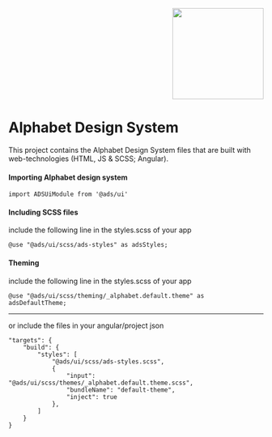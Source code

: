 <p align="right"><img src="https://www.alphabet.com/themes/custom/ivory/images/logo-alphabet.svg" width="180"></p>

# Alphabet Design System

This project contains the Alphabet Design System files that are built with web-technologies (HTML, JS & SCSS; Angular).

#### Importing Alphabet design system

```
import ADSUiModule from '@ads/ui'
```

#### Including SCSS files

include the following line in the styles.scss of your app

```
@use "@ads/ui/scss/ads-styles" as adsStyles;
```

#### Theming

include the following line in the styles.scss of your app

```
@use "@ads/ui/scss/theming/_alphabet.default.theme" as adsDefaultTheme;
```

---

or include the files in your angular/project json

```
"targets": {
    "build": {
        "styles": [
            "@ads/ui/scss/ads-styles.scss",
            {
                "input": "@ads/ui/scss/themes/_alphabet.default.theme.scss",
                "bundleName": "default-theme",
                "inject": true
            },
        ]
    }
}
```
